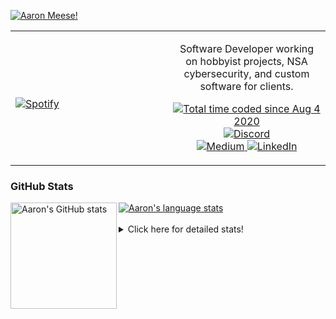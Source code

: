 [![Aaron Meese!](https://user-images.githubusercontent.com/17814535/88975338-a2aabf00-d27f-11ea-963f-8a19608716b4.png)](https://github.com/ajmeese7/readme-ascii "README ASCII")

<!-- Modified from project here: https://github.com/novatorem/novatorem -->
<table width="100%"> 
  <tr>
  <td width="50%">
      
&nbsp; <br> [![Spotify](https://ajmeese7.vercel.app/api/spotify)](https://open.spotify.com/user/ajmeese)

  </td>
  <td width="50%">
    <p align="center">
    Software Developer working on hobbyist projects, NSA cybersecurity, and custom software for clients.
    </p>
    <p align="center">
      <a href="https://wakatime.com/@f726891d-3b02-46cd-9b60-e8c59f9e2b14">
        <img src="https://wakatime.com/badge/user/f726891d-3b02-46cd-9b60-e8c59f9e2b14.svg" alt="Total time coded since Aug 4 2020" title="WakaTime" />
      </a>
      <a href="http://link.aaronmeese.com/discord">
        <img src="https://img.shields.io/badge/discord-ajmeese7%234835-369?style=flat-square&logo=discord&logoColor=white&color=purple" alt="Discord" title="Discord">
      </a>
      <br />
      <a href="https://link.aaronmeese.com/medium">
        <img src="https://img.shields.io/badge/medium-ajmeese7-1DB954?style=flat-square&logo=medium&logoColor=white" alt="Medium" title="Medium">
      </a>
      <a href="https://link.aaronmeese.com/linkedin">
        <img src="https://img.shields.io/badge/linkedIn-aaronmeese-1DB954?style=flat-square&logo=linkedin&logoColor=white&color=blue" alt="LinkedIn" title="LinkedIn">
      </a>
    </p>
  </td>

</table>

[//]: <> (The `&nbsp;` is to have Aphelion take up more space)

### GitHub Stats ###

<a href="https://profile-summary-for-github.com/user/ajmeese7">
  <img align="left" height="170px" src="https://github-readme-stats.vercel.app/api?username=ajmeese7&show_icons=true&line_height=27&count_private=true" alt="Aaron's GitHub stats"/>
  <img src="https://github-readme-stats.vercel.app/api/top-langs/?username=ajmeese7&hide_langs_below=5&layout=compact" alt="Aaron's language stats"/>
</a>

<br />
<br />
<details>
<summary>Click here for detailed stats!</summary>

### :zap: Recent Activity
<!--START_SECTION:activity-->
1. ❗️ Closed issue [#43](https://github.com/dexplo/dataframe_image/issues/43) in [dexplo/dataframe_image](https://github.com/dexplo/dataframe_image)
2. 🗣 Commented on [#43](https://github.com/dexplo/dataframe_image/issues/43) in [dexplo/dataframe_image](https://github.com/dexplo/dataframe_image)
3. 🗣 Commented on [#6](https://github.com/os-js/store.os-js.org/issues/6) in [os-js/store.os-js.org](https://github.com/os-js/store.os-js.org)
4. 🗣 Commented on [#27](https://github.com/os-js/osjs-dev-meta/issues/27) in [os-js/osjs-dev-meta](https://github.com/os-js/osjs-dev-meta)
5. ❗️ Opened issue [#110](https://github.com/meese-enterprises/meeseOS/issues/110) in [meese-enterprises/meeseOS](https://github.com/meese-enterprises/meeseOS)
<!--END_SECTION:activity-->

### 🧐 Waka Stats
<!--START_SECTION:waka-->
![Code Time](http://img.shields.io/badge/Code%20Time-1%2C264%20hrs%203%20mins-blue)

**🐱 My GitHub Data** 

> 🏆 1,114 Contributions in the Year 2022
 > 
> 📦 197.9 kB Used in GitHub's Storage 
 > 
> 💼 Opted to Hire
 > 
> 📜 83 Public Repositories 
 > 
> 🔑 30 Private Repositories  
 > 
**I'm an Early 🐤** 

```text
🌞 Morning    156 commits    █████░░░░░░░░░░░░░░░░░░░░   20.5% 
🌆 Daytime    278 commits    █████████░░░░░░░░░░░░░░░░   36.53% 
🌃 Evening    317 commits    ██████████░░░░░░░░░░░░░░░   41.66% 
🌙 Night      10 commits     ░░░░░░░░░░░░░░░░░░░░░░░░░   1.31%

```
📅 **I'm Most Productive on Sunday** 

```text
Monday       118 commits    ████░░░░░░░░░░░░░░░░░░░░░   15.51% 
Tuesday      127 commits    ████░░░░░░░░░░░░░░░░░░░░░   16.69% 
Wednesday    84 commits     ██░░░░░░░░░░░░░░░░░░░░░░░   11.04% 
Thursday     100 commits    ███░░░░░░░░░░░░░░░░░░░░░░   13.14% 
Friday       79 commits     ██░░░░░░░░░░░░░░░░░░░░░░░   10.38% 
Saturday     114 commits    ███░░░░░░░░░░░░░░░░░░░░░░   14.98% 
Sunday       139 commits    ████░░░░░░░░░░░░░░░░░░░░░   18.27%

```


📊 **This Week I Spent My Time On** 

```text
⌚︎ Time Zone: America/New_York

💬 Programming Languages: 
JavaScript               15 hrs 4 mins       ███████████████████░░░░░░   78.67% 
SCSS                     1 hr 13 mins        █░░░░░░░░░░░░░░░░░░░░░░░░   6.4% 
Markdown                 52 mins             █░░░░░░░░░░░░░░░░░░░░░░░░   4.54% 
Other                    51 mins             █░░░░░░░░░░░░░░░░░░░░░░░░   4.5% 
JSON                     46 mins             █░░░░░░░░░░░░░░░░░░░░░░░░   4.06%

🐱‍💻 Projects: 
aaronmeese.com           16 hrs 33 mins      █████████████████████░░░░   86.44% 
snapchat-share           41 mins             █░░░░░░░░░░░░░░░░░░░░░░░░   3.59% 
osjs-client              30 mins             ░░░░░░░░░░░░░░░░░░░░░░░░░   2.69% 
meeseOS-manual           29 mins             ░░░░░░░░░░░░░░░░░░░░░░░░░   2.58% 
osjs-dev-meta            23 mins             ░░░░░░░░░░░░░░░░░░░░░░░░░   2.03%

```

**I Mostly Code in JavaScript** 

```text
JavaScript               32 repos            ████████████░░░░░░░░░░░░░   47.76% 
HTML                     9 repos             ███░░░░░░░░░░░░░░░░░░░░░░   13.43% 
Python                   6 repos             ██░░░░░░░░░░░░░░░░░░░░░░░   8.96% 
Java                     4 repos             █░░░░░░░░░░░░░░░░░░░░░░░░   5.97% 
CSS                      3 repos             █░░░░░░░░░░░░░░░░░░░░░░░░   4.48%

```



 Last Updated on 09/09/2022 08:03:33 UTC
<!--END_SECTION:waka-->
</details>
